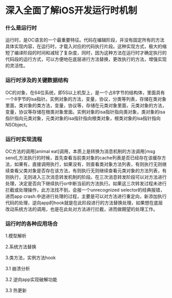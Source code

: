 # 深入全面了解iOS开发运行时机制

### 什么是运行时
运行时，是OC语言的一个最重要特征。代码在编辑阶段，并没有固定所有的方法具体实现内容，在运行时，才载入对应的代码执行片段。这种实现方式，极大的缩短了编译阶段的时间和减轻了复杂度，同时，因为这种方法在运行时才确定执行的代码段的运行方式，可以方便地在底层进行方法替换，更改执行的方法，增强实现的灵活性。


### 运行时涉及的关键数据结构

OC的对象，在64位系统，即5S以上机型上，是一个占8字节的结构体，里面具有一个8字节的isa指针。实例对象的方法，变量，协议，分类等列表，存储在类对象里面，类对象的类方法，变量，协议等，存储在元类对象里面，元类对象的方法，变量，协议等存储在根类对象里面。实例对象的isa指针指向类对象，类对象的isa指针指向元类对象，元类对象的isa指针指向根类对象，根类对象的isa指针指向NSObject。

### 运行时实现流程

OC方法的调用[animal eat]调用，本质上是转换为消息机制的方法调用[msg send],方法执行的时候，首先查看当前类对象的cache列表是否已经存在该缓存方法，如果有，直接调用执行，如果没有，则查看类对象方法列表，有则执行无则继续查看父类对象是否存在该方法，有则执行无则继续查看元类对象的方法列表，有则执行，无则进入三次消息转发机制的阶段。在三次消息转发阶段可以对方法进行处理，决定是否向下继续执行or中断当前的方法执行。如果这三次转发过程未进行拦截或处理操作，此方法找不到，会报一个unrecognized selector的经典报错，进而app crash.中途进行处理的过程，主要是可以对方法进行重定向，新添加执行代码的处理，逆向app的hook就是在此阶段进行的方法替换处理，如果想在底层改动系统方法的调用，也是在此处对方法进行拦截，进而做期望的处理工作。

### 运行时的各种应用场合
1.模型解析

2.系统方法替换

3.类方法，实例方法hook

3.1 崩溃分析

3.2 逆向app实现破解功能

3.3 热更新

